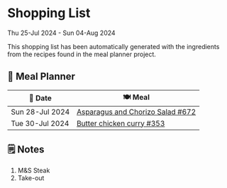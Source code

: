 # Shopping List

Thu 25-Jul 2024 - Sun 04-Aug 2024

This shopping list has been automatically generated with the ingredients from the recipes found in the meal planner project.

## 📅 Meal Planner

|📅 Date| 🍽️ Meal|
|----|----|
|Sun 28-Jul 2024|[Asparagus and Chorizo Salad #672](https://github.com/jcallaghan/The-Cookbook/issues/672)|
|Tue 30-Jul 2024|[Butter chicken curry #353](https://github.com/jcallaghan/The-Cookbook/issues/353)|

## 🗒️ Notes

1. M&S Steak
1. Take-out
